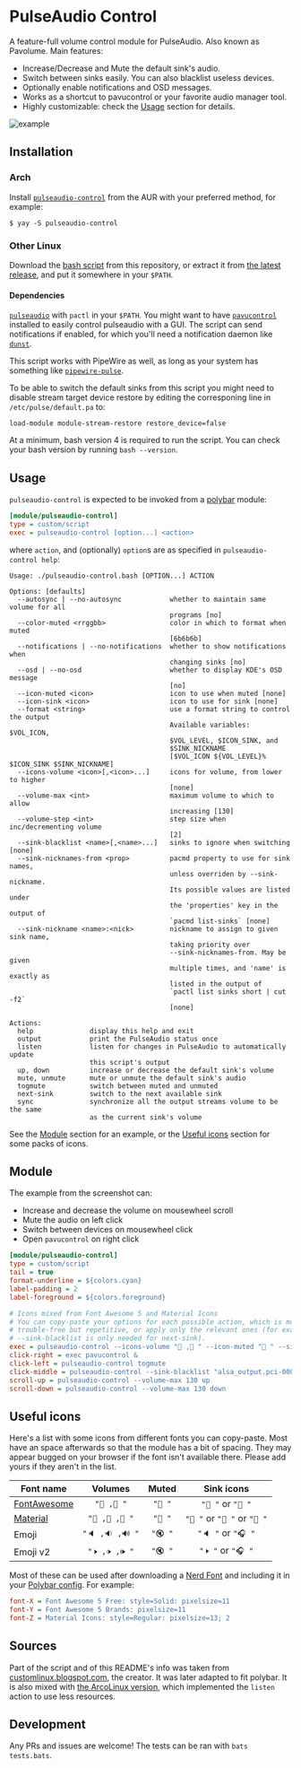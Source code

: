 # PulseAudio Control

A feature-full volume control module for PulseAudio. Also known as Pavolume. Main features:

* Increase/Decrease and Mute the default sink's audio.
* Switch between sinks easily. You can also blacklist useless devices.
* Optionally enable notifications and OSD messages.
* Works as a shortcut to pavucontrol or your favorite audio manager tool.
* Highly customizable: check the [Usage](#usage) section for details.

![example](screenshots/example.png)


## Installation

### Arch

Install [`pulseaudio-control`](https://aur.archlinux.org/packages/pulseaudio-control/) from the AUR with your preferred method, for example:
```
$ yay -S pulseaudio-control
```

### Other Linux

Download the [bash script](https://github.com/marioortizmanero/polybar-pulseaudio-control/blob/master/pulseaudio-control.bash) from this repository, or extract it from [the latest release](https://github.com/marioortizmanero/polybar-pulseaudio-control/releases/latest), and put it somewhere in your `$PATH`.

#### Dependencies

[`pulseaudio`](https://www.freedesktop.org/wiki/Software/PulseAudio/) with `pactl` in your `$PATH`. You might want to have [`pavucontrol`](https://freedesktop.org/software/pulseaudio/pavucontrol/) installed to easily control pulseaudio with a GUI. The script can send notifications if enabled, for which you'll need a notification daemon like [`dunst`](https://github.com/dunst-project/dunst).

This script works with PipeWire as well, as long as your system has something like [`pipewire-pulse`](https://archlinux.org/packages/extra/x86_64/pipewire-pulse/).

To be able to switch the default sinks from this script you might need to disable stream target device restore by editing the corresponing line in `/etc/pulse/default.pa` to:

```
load-module module-stream-restore restore_device=false
```

At a minimum, bash version 4 is required to run the script. You can check your bash version by running `bash --version`.


## Usage

`pulseaudio-control` is expected to be invoked from a [polybar](//github.com/polybar/polybar) module:
```ini
[module/pulseaudio-control]
type = custom/script
exec = pulseaudio-control [option...] <action>
```

where `action`, and (optionally) `option`s are as specified in `pulseaudio-control help`:

```
Usage: ./pulseaudio-control.bash [OPTION...] ACTION

Options: [defaults]
  --autosync | --no-autosync            whether to maintain same volume for all
                                        programs [no]
  --color-muted <rrggbb>                color in which to format when muted
                                        [6b6b6b]
  --notifications | --no-notifications  whether to show notifications when
                                        changing sinks [no]
  --osd | --no-osd                      whether to display KDE's OSD message
                                        [no]
  --icon-muted <icon>                   icon to use when muted [none]
  --icon-sink <icon>                    icon to use for sink [none]
  --format <string>                     use a format string to control the output
                                        Available variables: $VOL_ICON,
                                        $VOL_LEVEL, $ICON_SINK, and
                                        $SINK_NICKNAME
                                        [$VOL_ICON ${VOL_LEVEL}%  $ICON_SINK $SINK_NICKNAME]
  --icons-volume <icon>[,<icon>...]     icons for volume, from lower to higher
                                        [none]
  --volume-max <int>                    maximum volume to which to allow
                                        increasing [130]
  --volume-step <int>                   step size when inc/decrementing volume
                                        [2]
  --sink-blacklist <name>[,<name>...]   sinks to ignore when switching [none]
  --sink-nicknames-from <prop>          pacmd property to use for sink names,
                                        unless overriden by --sink-nickname.
                                        Its possible values are listed under
                                        the 'properties' key in the output of
                                        `pacmd list-sinks` [none]
  --sink-nickname <name>:<nick>         nickname to assign to given sink name,
                                        taking priority over
                                        --sink-nicknames-from. May be given
                                        multiple times, and 'name' is exactly as
                                        listed in the output of
                                        `pactl list sinks short | cut -f2`
                                        [none]

Actions:
  help              display this help and exit
  output            print the PulseAudio status once
  listen            listen for changes in PulseAudio to automatically update
                    this script's output
  up, down          increase or decrease the default sink's volume
  mute, unmute      mute or unmute the default sink's audio
  togmute           switch between muted and unmuted
  next-sink         switch to the next available sink
  sync              synchronize all the output streams volume to be the same
                    as the current sink's volume
```

See the [Module](#module) section for an example, or the [Useful icons](#useful-icons) section for some packs of icons.


## Module

The example from the screenshot can:

* Increase and decrease the volume on mousewheel scroll
* Mute the audio on left click
* Switch between devices on mousewheel click
* Open `pavucontrol` on right click

```ini
[module/pulseaudio-control]
type = custom/script
tail = true
format-underline = ${colors.cyan}
label-padding = 2
label-foreground = ${colors.foreground}

# Icons mixed from Font Awesome 5 and Material Icons
# You can copy-paste your options for each possible action, which is more
# trouble-free but repetitive, or apply only the relevant ones (for example
# --sink-blacklist is only needed for next-sink).
exec = pulseaudio-control --icons-volume " , " --icon-muted " " --sink-nicknames-from "device.description" --sink-nickname "alsa_output.pci-0000_00_1b.0.analog-stereo:  Speakers" --sink-nickname "alsa_output.usb-Kingston_HyperX_Virtual_Surround_Sound_00000000-00.analog-stereo:  Headphones" listen
click-right = exec pavucontrol &
click-left = pulseaudio-control togmute
click-middle = pulseaudio-control --sink-blacklist "alsa_output.pci-0000_01_00.1.hdmi-stereo-extra2" next-sink
scroll-up = pulseaudio-control --volume-max 130 up
scroll-down = pulseaudio-control --volume-max 130 down
```

## Useful icons

Here's a list with some icons from different fonts you can copy-paste. Most have an space afterwards so that the module has a bit of spacing. They may appear bugged on your browser if the font isn't available there. Please add yours if they aren't in the list.

| Font name                                       | Volumes         | Muted   | Sink icons                 |
| ----------------------------------------------- | :-------------: | :-----: | :------------------------: |
| [FontAwesome](https://fontawesome.com)          | `" , "`       | `" "`  | `" "` or `" "`           |
| [Material](https://material.io/resources/icons) | `" , , "`    | `" "`  | `" "` or `" "` or `" "` |
| Emoji                                           | `"🔈 ,🔉 ,🔊 "` | `"🔇 "` | `"🔈 "` or `"🎧 "`         |
| Emoji v2                                        | `"🕨 ,🕩 ,🕪 "`    | `"🔇 "` | `"🕨 "` or `"🎧 "`          |

Most of these can be used after downloading a [Nerd Font](https://www.nerdfonts.com/) and including it in your [Polybar config](https://github.com/polybar/polybar/wiki/Fonts). For example:

```ini
font-X = Font Awesome 5 Free: style=Solid: pixelsize=11
font-Y = Font Awesome 5 Brands: pixelsize=11
font-Z = Material Icons: style=Regular: pixelsize=13; 2
```

## Sources

Part of the script and of this README's info was taken from [customlinux.blogspot.com](http://customlinux.blogspot.com/2013/02/pavolumesh-control-active-sink-volume.html), the creator. It was later adapted to fit polybar. It is also mixed with [the ArcoLinux version](https://github.com/arcolinux/arcolinux-polybar/blob/master/etc/skel/.config/polybar/scripts/pavolume.sh), which implemented the `listen` action to use less resources.

## Development

Any PRs and issues are welcome! The tests can be ran with `bats tests.bats`.
